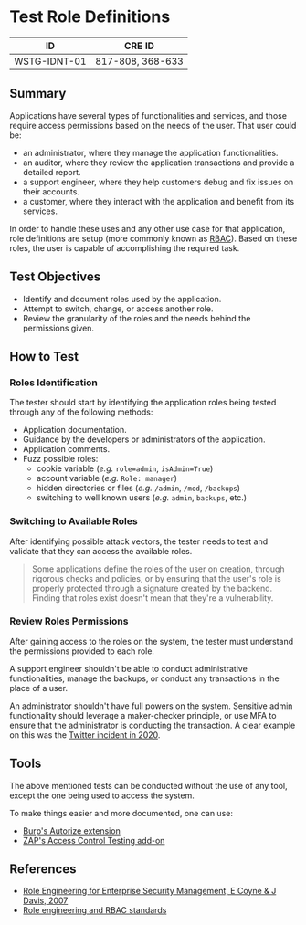 # Test Role Definitions

|ID          |CRE ID |
|------------|-------|
|WSTG-IDNT-01|817-808, 368-633|

## Summary

Applications have several types of functionalities and services, and those require access permissions based on the needs of the user. That user could be:

- an administrator, where they manage the application functionalities.
- an auditor, where they review the application transactions and provide a detailed report.
- a support engineer, where they help customers debug and fix issues on their accounts.
- a customer, where they interact with the application and benefit from its services.

In order to handle these uses and any other use case for that application, role definitions are setup (more commonly known as [RBAC](https://en.wikipedia.org/wiki/Role-based_access_control)). Based on these roles, the user is capable of accomplishing the required task.

## Test Objectives

- Identify and document roles used by the application.
- Attempt to switch, change, or access another role.
- Review the granularity of the roles and the needs behind the permissions given.

## How to Test

### Roles Identification

The tester should start by identifying the application roles being tested through any of the following methods:

- Application documentation.
- Guidance by the developers or administrators of the application.
- Application comments.
- Fuzz possible roles:
    - cookie variable (*e.g.* `role=admin`, `isAdmin=True`)
    - account variable (*e.g.* `Role: manager`)
    - hidden directories or files (*e.g.* `/admin`, `/mod`, `/backups`)
    - switching to well known users (*e.g.* `admin`, `backups`, etc.)

### Switching to Available Roles

After identifying possible attack vectors, the tester needs to test and validate that they can access the available roles.

> Some applications define the roles of the user on creation, through rigorous checks and policies, or by ensuring that the user's role is properly protected through a signature created by the backend. Finding that roles exist doesn't mean that they're a vulnerability.

### Review Roles Permissions

After gaining access to the roles on the system, the tester must understand the permissions provided to each role.

A support engineer shouldn't be able to conduct administrative functionalities, manage the backups, or conduct any transactions in the place of a user.

An administrator shouldn't have full powers on the system. Sensitive admin functionality should leverage a maker-checker principle, or use MFA to ensure that the administrator is conducting the transaction. A clear example on this was the [Twitter incident in 2020](https://blog.twitter.com/en_us/topics/company/2020/an-update-on-our-security-incident.html).

## Tools

The above mentioned tests can be conducted without the use of any tool, except the one being used to access the system.

To make things easier and more documented, one can use:

- [Burp's Autorize extension](https://github.com/Quitten/Autorize)
- [ZAP's Access Control Testing add-on](https://www.zaproxy.org/docs/desktop/addons/access-control-testing/)

## References

- [Role Engineering for Enterprise Security Management, E Coyne & J Davis, 2007](https://www.bookdepository.co.uk/Role-Engineering-for-Enterprise-Security-Management-Edward-Coyne/9781596932180)
- [Role engineering and RBAC standards](https://csrc.nist.gov/projects/role-based-access-control#rbac-standard)
